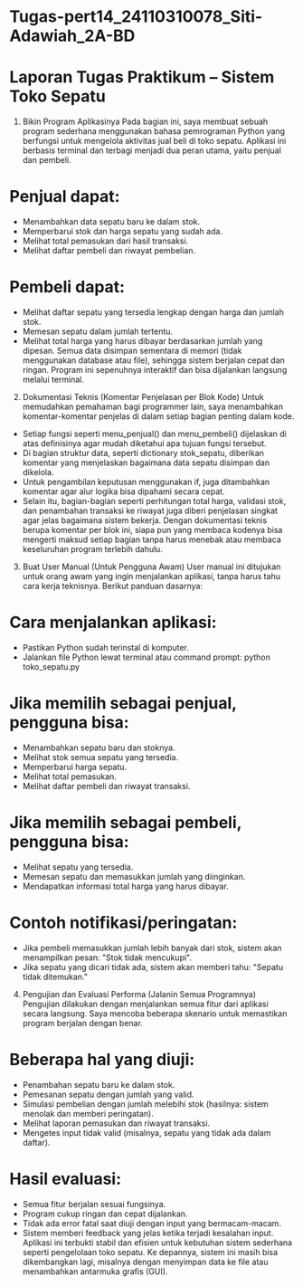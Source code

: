 # Tugas-pert14_24110310078_Siti-Adawiah_2A-BD
# Laporan Tugas Praktikum – Sistem Toko Sepatu
1. Bikin Program Aplikasinya
   Pada bagian ini, saya membuat sebuah program sederhana menggunakan bahasa pemrograman Python yang berfungsi untuk mengelola aktivitas jual beli di toko sepatu. Aplikasi ini berbasis terminal dan terbagi menjadi dua peran utama, yaitu penjual dan pembeli.
# Penjual dapat:
* Menambahkan data sepatu baru ke dalam stok.
* Memperbarui stok dan harga sepatu yang sudah ada.
* Melihat total pemasukan dari hasil transaksi.
* Melihat daftar pembeli dan riwayat pembelian.
# Pembeli dapat:
* Melihat daftar sepatu yang tersedia lengkap dengan harga dan jumlah stok.
* Memesan sepatu dalam jumlah tertentu.
* Melihat total harga yang harus dibayar berdasarkan jumlah yang dipesan.
   Semua data disimpan sementara di memori (tidak menggunakan database atau file), sehingga sistem berjalan cepat dan ringan. Program ini sepenuhnya interaktif dan bisa dijalankan langsung melalui terminal.
  
2. Dokumentasi Teknis (Komentar Penjelasan per Blok Kode)
   Untuk memudahkan pemahaman bagi programmer lain, saya menambahkan komentar-komentar penjelas di dalam setiap bagian penting dalam kode.
* Setiap fungsi seperti menu_penjual() dan menu_pembeli() dijelaskan di atas definisinya agar mudah diketahui apa tujuan fungsi tersebut.
* Di bagian struktur data, seperti dictionary stok_sepatu, diberikan komentar yang menjelaskan bagaimana data sepatu disimpan dan dikelola.
* Untuk pengambilan keputusan menggunakan if, juga ditambahkan komentar agar alur logika bisa dipahami secara cepat.
* Selain itu, bagian-bagian seperti perhitungan total harga, validasi stok, dan penambahan transaksi ke riwayat juga diberi penjelasan singkat agar jelas bagaimana sistem bekerja.
   Dengan dokumentasi teknis berupa komentar per blok ini, siapa pun yang membaca kodenya bisa mengerti maksud setiap bagian tanpa harus menebak atau membaca keseluruhan program terlebih dahulu.

3. Buat User Manual (Untuk Pengguna Awam)
   User manual ini ditujukan untuk orang awam yang ingin menjalankan aplikasi, tanpa harus tahu cara kerja teknisnya. Berikut panduan dasarnya:
# Cara menjalankan aplikasi:
* Pastikan Python sudah terinstal di komputer.
* Jalankan file Python lewat terminal atau command prompt:
   python toko_sepatu.py
# Jika memilih sebagai penjual, pengguna bisa:
* Menambahkan sepatu baru dan stoknya.
* Melihat stok semua sepatu yang tersedia.
* Memperbarui harga sepatu.
* Melihat total pemasukan.
* Melihat daftar pembeli dan riwayat transaksi.
# Jika memilih sebagai pembeli, pengguna bisa:
* Melihat sepatu yang tersedia.
* Memesan sepatu dan memasukkan jumlah yang diinginkan.
* Mendapatkan informasi total harga yang harus dibayar.
# Contoh notifikasi/peringatan:
* Jika pembeli memasukkan jumlah lebih banyak dari stok, sistem akan menampilkan pesan: "Stok tidak mencukupi".
* Jika sepatu yang dicari tidak ada, sistem akan memberi tahu: "Sepatu tidak ditemukan."

4. Pengujian dan Evaluasi Performa (Jalanin Semua Programnya)
   Pengujian dilakukan dengan menjalankan semua fitur dari aplikasi secara langsung. Saya mencoba beberapa skenario untuk memastikan program berjalan dengan benar.
# Beberapa hal yang diuji:
* Penambahan sepatu baru ke dalam stok.
* Pemesanan sepatu dengan jumlah yang valid.
* Simulasi pembelian dengan jumlah melebihi stok (hasilnya: sistem menolak dan memberi peringatan).
* Melihat laporan pemasukan dan riwayat transaksi.
* Mengetes input tidak valid (misalnya, sepatu yang tidak ada dalam daftar).
# Hasil evaluasi:
* Semua fitur berjalan sesuai fungsinya.
* Program cukup ringan dan cepat dijalankan.
* Tidak ada error fatal saat diuji dengan input yang bermacam-macam.
* Sistem memberi feedback yang jelas ketika terjadi kesalahan input.
  Aplikasi ini terbukti stabil dan efisien untuk kebutuhan sistem sederhana seperti pengelolaan toko sepatu. Ke depannya, sistem ini masih bisa dikembangkan lagi, misalnya dengan menyimpan data ke file atau menambahkan antarmuka grafis (GUI).


